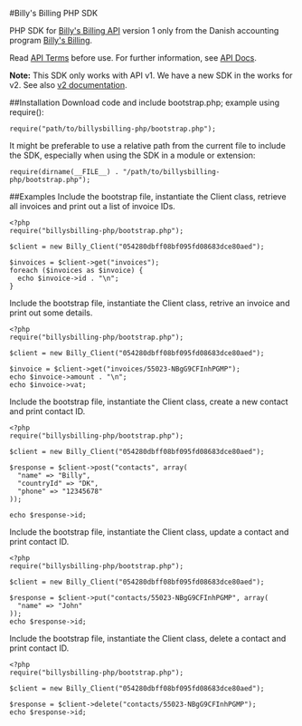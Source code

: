 #Billy's Billing PHP SDK

PHP SDK for [Billy's Billing API](http://dev.billysbilling.dk/) version 1 only from the Danish accounting program [Billy's Billing](http://www.billysbilling.dk/).

Read [API Terms](https://dev.billysbilling.dk/api-terms) before use. For further information, see [API Docs](https://dev.billysbilling.dk/api).

**Note:** This SDK only works with API v1. We have a new SDK in the works for v2. See also [v2 documentation](https://gist.github.com/sebastianseilund/7478452).

##Installation
Download code and include bootstrap.php; example using require():
```
require("path/to/billysbilling-php/bootstrap.php");
```
It might be preferable to use a relative path from the current file to include the SDK, especially when using the SDK in a module or extension:
```
require(dirname(__FILE__) . "/path/to/billysbilling-php/bootstrap.php");
```

##Examples
Include the bootstrap file, instantiate the Client class, retrieve all invoices and print out a list of invoice IDs.
```
<?php
require("billysbilling-php/bootstrap.php");

$client = new Billy_Client("054280dbff08bf095fd08683dce80aed");

$invoices = $client->get("invoices");
foreach ($invoices as $invoice) {
  echo $invoice->id . "\n";
}
```

Include the bootstrap file, instantiate the Client class, retrive an invoice and print out some details.
```
<?php
require("billysbilling-php/bootstrap.php");

$client = new Billy_Client("054280dbff08bf095fd08683dce80aed");

$invoice = $client->get("invoices/55023-NBgG9CFInhPGMP");
echo $invoice->amount . "\n";
echo $invoice->vat;
```

Include the bootstrap file, instantiate the Client class, create a new contact and print contact ID.
```
<?php
require("billysbilling-php/bootstrap.php");

$client = new Billy_Client("054280dbff08bf095fd08683dce80aed");

$response = $client->post("contacts", array(
  "name" => "Billy",
  "countryId" => "DK",
  "phone" => "12345678"
));

echo $response->id;
```

Include the bootstrap file, instantiate the Client class, update a contact and print contact ID.
```
<?php
require("billysbilling-php/bootstrap.php");

$client = new Billy_Client("054280dbff08bf095fd08683dce80aed");

$response = $client->put("contacts/55023-NBgG9CFInhPGMP", array(
  "name" => "John"
));
echo $response->id;
```

Include the bootstrap file, instantiate the Client class, delete a contact and print contact ID.
```
<?php
require("billysbilling-php/bootstrap.php");

$client = new Billy_Client("054280dbff08bf095fd08683dce80aed");

$response = $client->delete("contacts/55023-NBgG9CFInhPGMP");
echo $response->id;
```
